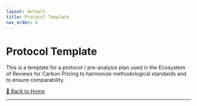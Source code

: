 ```yaml
---
layout: default
title: Protocol Template
nav_order: 4
---
```


# Protocol Template
This is a template for a protocol / pre-analysis plan used in the Ecosystem of Reviews for Carbon Pricing to harmonize methodological standards and to ensure comparability.

[🔄 Back to Home](index.md)

---
